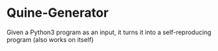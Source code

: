 # Quine-Generator
Given a Python3 program as an input, it turns it into a self-reproducing program (also works on itself)

